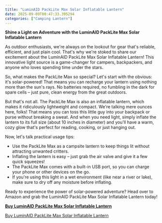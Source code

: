 ```yaml
---
title: "LuminAID PackLite Max Solar Inflatable Lantern"
date: 2025-09-09T00:47:33.395294
categories: ["Camping Lantern"]
---
```

**Shine a Light on Adventure with the LuminAID PackLite Max Solar Inflatable Lantern**

As outdoor enthusiasts, we're always on the lookout for gear that's reliable, efficient, and just plain cool. That's why we're stoked to share our excitement about the LuminAID PackLite Max Solar Inflatable Lantern! This innovative light source is a game-changer for campers, backpackers, and anyone who loves spending time under the stars.

So, what makes the PackLite Max so special? Let's start with the obvious: it's solar-powered! That means you can recharge your lantern using nothing more than the sun's rays. No batteries required, no fumbling in the dark for spare cells – just pure, clean energy from the great outdoors.

But that's not all. The PackLite Max is also an inflatable lantern, which makes it ridiculously lightweight and compact. We're talking mere ounces here, folks! That means you can toss this little guy into your backpack or purse without breaking a sweat. And when you need light, simply inflate the lantern to its full size (about 10 inches in diameter) and you'll have a warm, cozy glow that's perfect for reading, cooking, or just hanging out.

Now, let's talk practical usage tips:

* Use the PackLite Max as a campsite lantern to keep things lit without attracting unwanted critters.
* Inflating the lantern is easy – just grab the air valve and give it a few quick squeezes!
* The PackLite Max comes with a built-in USB port, so you can charge your phone or other devices on the go.
* If you're using this light in a wet environment (like near a river or lake), make sure to dry off any moisture before inflating.

Ready to experience the power of solar-powered adventure? Head over to Amazon and grab the LuminAID PackLite Max Solar Inflatable Lantern today!

**[Buy LuminAID PackLite Max Solar Inflatable Lantern](https://www.amazon.com/dp/B0716JV1SG)**

[Buy LuminAID PackLite Max Solar Inflatable Lantern](https://www.amazon.com/dp/B0716JV1SG)
